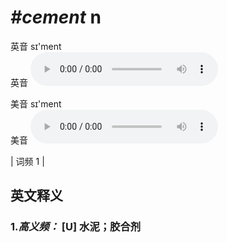 # ***\#cement*** n
英音 sɪ'ment  
英音
<audio src="./media/cement-B.aac" controls="controls"></audio>

美音 sɪ'ment  
美音
<audio src="./media/cement.aac" controls="controls"></audio>



| 词频 1 |  

英文释义
---
### 1.*高义频：* **[U] 水泥；胶合剂**  



